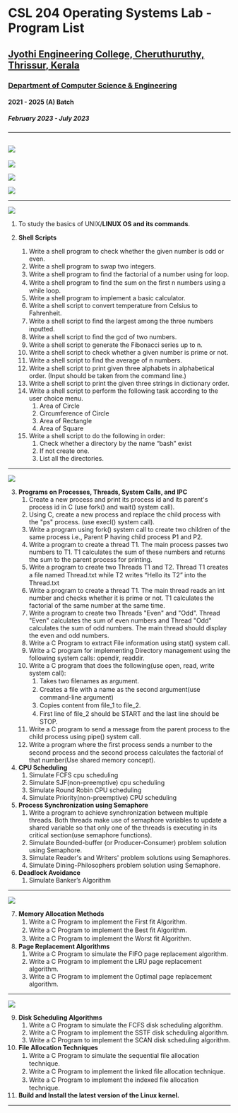 # CSL 204 Operating Systems Lab - Program List
## [Jyothi Engineering College, Cheruthuruthy, Thrissur, Kerala](https://jecc.ac.in/)
### [Department of Computer Science & Engineering](https://jecc.ac.in/departments/computer_science_engineering)
#### 2021 - 2025 (A) Batch
##### February 2023 - July 2023
---
## [![](https://img.shields.io/badge/Source%20Code-Download_Link-brightgreen)](https://github.com/paulshaiju/oslab)

[![](https://img.shields.io/badge/Viva%20Voce-Questions-violet)](https://github.com/paulshaiju/oslab/blob/main/Viva-Voce/OSLAB_VIVA-VOCE_QBank_AUG2023_U5_JECC.pdf)

[![](https://img.shields.io/badge/Programs%20%26%20Viva%20by-Alwin%20Mathew%2C%20Alan%20Jose%2C%20%20Athul%20Murali%2C%20%20Adithya%20E%2C%20%26%20Abhijith%20Suresh-orange)](mailto:alwinmathew.cse21@jecc.ac.in,alan.cse21@jecc.ac.in,athul.cse21@jecc.ac.in,adithya.cse21@jecc.ac.in,abhijith.cse21@jecc.ac.in)

[![](https://img.shields.io/badge/GCC%20%26%20GEANY-Installation%20on%20Windows%20-yellow)](https://github.com/paulshaiju/oslab/blob/master/INSTALL_gcc_geany_on_windows.pdf)

---
[![](https://img.shields.io/badge/Cycle-1-blue)](https://github.com/paulshaiju/oslab/tree/master/Cycle-1)

1. To study the basics of UNIX/**LINUX OS and its commands**.

2. **Shell Scripts**
    1. Write a shell program to check whether the given number is odd or even.
    2. Write a shell program to swap two integers.
    3. Write a shell program to ﬁnd the factorial of a number using for loop.
    4. Write a shell program to ﬁnd the sum on the ﬁrst n numbers using a while loop.
    5. Write a shell program to implement a basic calculator.
    6. Write a shell script to convert temperature from Celsius to Fahrenheit.
    7. Write a shell script to ﬁnd the largest among the three numbers inputted.
    8. Write a shell script to ﬁnd the gcd of two numbers.
    9. Write a shell script to generate the Fibonacci series up to n.
    10. Write a shell script to check whether a given number is prime or not.
    11. Write a shell script to ﬁnd the average of n numbers.
    12. Write a shell script to print given three alphabets in alphabetical order. (Input should be taken from the command line.)
    13. Write a shell script to print the given three strings in dictionary order.
    14. Write a shell script to perform the following task according to the user choice menu.
        1. Area of Circle
        2. Circumference of Circle
        3. Area of Rectangle
        4. Area of Square
    15. Write a shell script to do the following in order:
        1. Check whether a directory by the name “bash” exist
        2. If not create one.
        3. List all the directories.
---
[![](https://img.shields.io/badge/Cycle-2-blue)](https://github.com/paulshaiju/oslab/tree/master/Cycle-2)

3. **Programs on Processes, Threads, System Calls, and IPC**
    1. Create a new process and print its process id and its parent's process id in C (use fork() and wait() system call).
    2. Using C, create a new process and replace the child process with the "ps" process. (use execl() system call).
    3. Write a program using fork() system call to create two children of the same process i.e., Parent P having child process P1 and P2.
    4. Write a program to create a thread T1. The main process passes two numbers to T1. T1 calculates the sum of these numbers and returns the sum to the parent process for printing.
    5. Write a program to create two Threads T1 and T2. Thread T1 creates a ﬁle named Thread.txt while T2 writes “Hello its T2” into the Thread.txt
    6. Write a program to create a thread T1. The main thread reads an int number and checks whether it is prime or not. T1 calculates the factorial of the same number at the same time.
    7. Write a program to create two Threads "Even" and "Odd". Thread "Even" calculates the sum of even numbers and Thread "Odd" calculates the sum of odd numbers. The main thread should display the even and odd numbers.
    8. Write a C Program to extract File information using stat() system call.
    9. Write a C program for implementing Directory management using the following system calls: opendir, readdir.
    10. Write a C program that does the following(use open, read, write system call):
        1. Takes two ﬁlenames as argument.
        2. Creates a ﬁle with a name as the second argument(use command-line argument)
        3. Copies content from ﬁle_1 to ﬁle_2.
        4. First line of ﬁle_2 should be START and the last line should be STOP.
    11. Write a C program to send a message from the parent process to the child process using pipe() system call.
    12. Write a program where the ﬁrst process sends a number to the second process and the second process calculates the factorial of that number(Use shared memory concept).
4. **CPU Scheduling**
    1. Simulate FCFS cpu scheduling
    2. Simulate SJF(non-preemptive) cpu scheduling
    3. Simulate Round Robin CPU scheduling
    4. Simulate Priority(non-preemptive) CPU scheduling
5. **Process Synchronization using Semaphore**
    1. Write a program to achieve synchronization between multiple threads. Both threads make use of semaphore variables to update a shared variable so that only one of the threads is executing in its critical section(use semaphore functions).
    2. Simulate Bounded-buffer (or Producer-Consumer) problem solution using Semaphore.
    3. Simulate Reader's and Writers' problem solutions using Semaphores.
    4. Simulate Dining-Philosophers problem solution using Semaphore.
6. **Deadlock Avoidance**
    1. Simulate Banker’s Algorithm
---
[![](https://img.shields.io/badge/Cycle-3-blue)](https://github.com/paulshaiju/oslab/tree/master/Cycle-3)

7. **Memory Allocation Methods**
    1. Write a C Program to implement the First ﬁt Algorithm.
    2. Write a C Program to implement the Best ﬁt Algorithm.
    3. Write a C Program to implement the Worst ﬁt Algorithm.
8. **Page Replacement Algorithms**
    1. Write a C Program to simulate the FIFO page replacement algorithm.
    2. Write a C Program to implement the LRU page replacement algorithm.
    3. Write a C Program to implement the Optimal page replacement algorithm.
---
[![](https://img.shields.io/badge/Cycle-4-blue)](https://github.com/paulshaiju/oslab/tree/master/Cycle-4)

9. **Disk Scheduling Algorithms**
    1. Write a C Program to simulate the FCFS disk scheduling algorithm.
    2. Write a C Program to implement the SSTF disk scheduling algorithm.
    3. Write a C Program to implement the SCAN disk scheduling algorithm.
10. **File Allocation Techniques**
    1. Write a C Program to simulate the sequential ﬁle allocation technique.
    2. Write a C Program to implement the linked ﬁle allocation technique.
    3. Write a C Program to implement the indexed ﬁle allocation technique.
11. **Build and Install the latest version of the Linux kernel.**
---